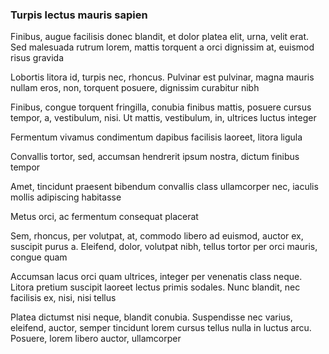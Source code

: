 ### Turpis lectus mauris sapien

Finibus, augue facilisis donec blandit, et dolor platea elit, urna, velit erat. Sed malesuada rutrum lorem, mattis torquent a orci dignissim at, euismod risus gravida

Lobortis litora id, turpis nec, rhoncus. Pulvinar est pulvinar, magna mauris nullam eros, non, torquent posuere, dignissim curabitur nibh

Finibus, congue torquent fringilla, conubia finibus mattis, posuere cursus tempor, a, vestibulum, nisi. Ut mattis, vestibulum, in, ultrices luctus integer

Fermentum vivamus condimentum dapibus facilisis laoreet, litora ligula

Convallis tortor, sed, accumsan hendrerit ipsum nostra, dictum finibus tempor

Amet, tincidunt praesent bibendum convallis class ullamcorper nec, iaculis mollis adipiscing habitasse

Metus orci, ac fermentum consequat placerat

Sem, rhoncus, per volutpat, at, commodo libero ad euismod, auctor ex, suscipit purus a. Eleifend, dolor, volutpat nibh, tellus tortor per orci mauris, congue quam

Accumsan lacus orci quam ultrices, integer per venenatis class neque. Litora pretium suscipit laoreet lectus primis sodales. Nunc blandit, nec facilisis ex, nisi, nisi tellus

Platea dictumst nisi neque, blandit conubia. Suspendisse nec varius, eleifend, auctor, semper tincidunt lorem cursus tellus nulla in luctus arcu. Posuere, lorem libero auctor, ullamcorper


